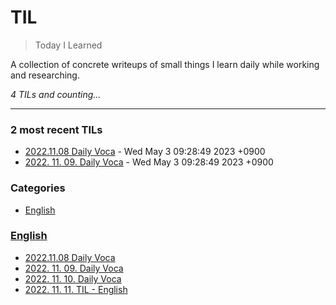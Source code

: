 # TIL
> Today I Learned

A collection of concrete writeups of small things I learn daily while working
and researching.


_4 TILs and counting..._

---

### 2 most recent TILs

- [2022.11.08 Daily Voca](English/2022.11.08.md) - Wed May 3 09:28:49 2023 +0900
- [2022. 11. 09. Daily Voca](English/2022.11.09_daily_voca.md) - Wed May 3 09:28:49 2023 +0900

### Categories

- [English](#English)

### [English](#English)
- [2022.11.08 Daily Voca](English/2022.11.08.md)
- [2022. 11. 09. Daily Voca](English/2022.11.09_daily_voca.md)
- [2022. 11. 10. Daily Voca](English/2022.11.10_daily_voca.md)
- [2022. 11. 11. TIL - English](English/2022.11.11.md)


